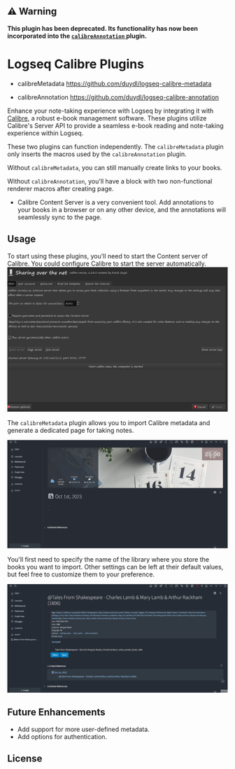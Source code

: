 ## ⚠️ Warning

**This plugin has been deprecated. Its functionality has now been incorporated into the [`calibreAnnotation` ](https://github.com/duydl/logseq-calibre-annotation)plugin.**

# Logseq Calibre Plugins

- calibreMetadata
https://github.com/duydl/logseq-calibre-metadata

- calibreAnnotation
https://github.com/duydl/logseq-calibre-annotation

Enhance your note-taking experience with Logseq by integrating it with [Calibre](https://calibre-ebook.com/), a robust e-book management software. These plugins utilize Calibre's Server API to provide a seamless e-book reading and note-taking experience within Logseq.

These two plugins can function independently. The `calibreMetadata` plugin only inserts the macros used by the `calibreAnnotation` plugin. 

Without `calibreMetadata`, you can still manually create links to your books. 

Without `calibreAnnotation`, you'll have a block with two non-functional renderer macros after creating page.

- Calibre Content Server is a very convenient tool. Add annotations to your books in a browser or on any other device, and the annotations will seamlessly sync to the page.


## Usage

To start using these plugins, you'll need to start the Content server of Calibre. 
You could configure Calibre to start the server automatically. 
![Alt text](screenshots/image.png)


The `calibreMetadata` plugin allows you to import Calibre metadata and generate a dedicated page for taking notes.

![GIF Demo](./screenshots/demo1.gif)

You'll first need to specify the name of the library where you store the books you want to import. Other settings can be left at their default values, but feel free to customize them to your preference.

![GIF Demo](./screenshots/demo2.gif)

## Future Enhancements

- Add support for more user-defined metadata. 
- Add options for authentication. 

## License